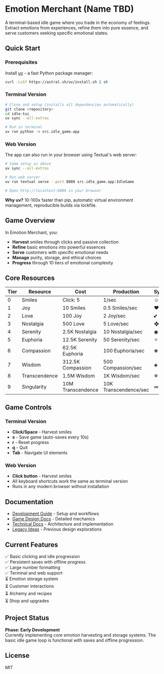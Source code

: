# Emotion Merchant (Name TBD)

A terminal-based idle game where you trade in the economy of feelings. Extract emotions from experiences, refine them into pure essence, and serve customers seeking specific emotional states.

## Quick Start

### Prerequisites

Install [uv](https://docs.astral.sh/uv/) - a fast Python package manager:

```bash
curl -LsSf https://astral.sh/uv/install.sh | sh
```

### Terminal Version

```bash
# Clone and setup (installs all dependencies automatically)
git clone <repository>
cd idle-tui
uv sync --all-extras

# Run in terminal
uv run python -m src.idle_game.app
```

### Web Version

The app can also run in your browser using Textual's web server:

```bash
# Same setup as above
uv sync --all-extras

# Run web server
uv run textual serve --port 8080 src.idle_game.app:IdleGame

# Open http://localhost:8080 in your browser
```

**Why uv?** 10-100x faster than pip, automatic virtual environment management, reproducible builds via lockfile.

## Game Overview

In Emotion Merchant, you:

- **Harvest** smiles through clicks and passive collection
- **Refine** basic emotions into powerful essences
- **Serve** customers with specific emotional needs
- **Manage** purity, storage, and ethical choices
- **Progress** through 10 tiers of emotional complexity

## Core Resources

| Tier | Resource | Cost | Production | Symbol |
|------|----------|------|------------|--------|
| 0 | Smiles | Click: 5 | 1/sec | ☺ |
| 1 | Joy | 10 Smiles | 0.5 Smiles/sec | ❤ |
| 2 | Love | 100 Joy | 2 Joy/sec | 💕 |
| 3 | Nostalgia | 500 Love | 5 Love/sec | ❖ |
| 4 | Serenity | 2.5K Nostalgia | 10 Nostalgia/sec | ◉ |
| 5 | Euphoria | 12.5K Serenity | 50 Serenity/sec | ✧ |
| 6 | Compassion | 62.5K Euphoria | 100 Euphoria/sec | ❀ |
| 7 | Wisdom | 312.5K Compassion | 500 Compassion/sec | ◈ |
| 8 | Transcendence | 1.5M Wisdom | 1K Wisdom/sec | ✵ |
| 9 | Singularity | 10M Transcendence | 10K Transcendence/sec | ∞ |

## Game Controls

### Terminal Version

- **Click/Space** - Harvest smiles
- **s** - Save game (auto-saves every 10s)
- **r** - Reset progress
- **q** - Quit
- **Tab** - Navigate UI elements

### Web Version

- **Click button** - Harvest smiles
- All keyboard shortcuts work the same as terminal version
- Runs in any modern browser without installation

## Documentation

- [Development Guide](DEVELOPMENT.md) - Setup and workflows
- [Game Design Docs](docs/game-design/) - Detailed mechanics
- [Technical Docs](docs/technical/) - Architecture and implementation
- [Legacy Ideas](docs-legacy/) - Previous design explorations

## Current Features

✅ Basic clicking and idle progression  
✅ Persistent saves with offline progress  
✅ Large number formatting  
✅ Terminal and web support  
⏳ Emotion storage system  
⏳ Customer interactions  
⏳ Alchemy and recipes  
⏳ Shop and upgrades  

## Project Status

**Phase: Early Development**  
Currently implementing core emotion harvesting and storage systems. The basic idle game loop is functional with saves and offline progression.

## License

MIT
